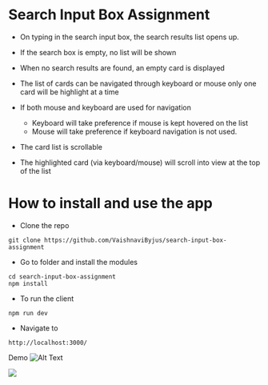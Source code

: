 # Search Input Box Assignment

- On typing in the search input box, the search results list opens up.
- If the search box is empty, no list will be shown
- When no search results are found, an empty card is displayed

- The list of cards can be navigated through keyboard or mouse
  only one card will be highlight at a time
- If both mouse and keyboard are used for navigation

  - Keyboard will take preference if mouse is kept hovered on the list
  - Mouse will take preference if keyboard navigation is not used.

- The card list is scrollable
- The highlighted card (via keyboard/mouse) will scroll into view at the top of the list

# How to install and use the app

- Clone the repo

```
git clone https://github.com/VaishnaviByjus/search-input-box-assignment
```

- Go to folder and install the modules

```
cd search-input-box-assignment
npm install
```

- To run the client

```
npm run dev
```

- Navigate to

```
http://localhost:3000/
```

Demo ![Alt Text](demo.gif)

![](https://github.com/VaishnaviByjus/search-input-box-assignment/blob/main/Screen%20Recording%202023-11-11%20at%208.15.54%20PM.gif)
